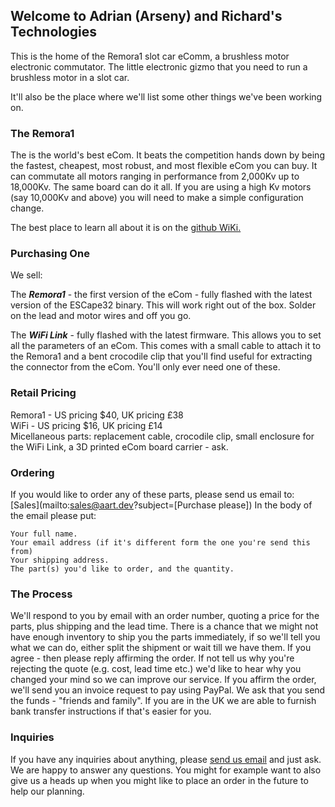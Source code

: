 ## Welcome to Adrian (Arseny) and Richard's Technologies

This is the home of the Remora1 slot car eComm, a brushless motor electronic commutator. The little electronic gizmo that you need to run a brushless motor in a slot car.

It'll also be the place where we'll list some other things we've been working on.

### The Remora1

The is the world's best eCom. It beats the competition hands down by being the fastest, cheapest, most robust, and most flexible eCom you can buy. It can commutate all motors ranging in performance from 2,000Kv up to 18,000Kv. The same board can do it all. If you are using a high Kv motors (say 10,000Kv and above) you will need to make a simple configuration change.

The best place to learn all about it is on the [github WiKi.](https://github.com/adrianblakey/slot-car-ecom/wiki)

### Purchasing One 

We sell:

The ***Remora1*** - the first version of the eCom - fully flashed with the latest version of the ESCape32 binary. This will work right out of the box. Solder on the lead and motor wires and off you go.

The ***WiFi Link*** - fully flashed with the latest firmware. This allows you to set all the parameters of an eCom. This comes with a small cable to attach it to the Remora1 and a bent crocodile clip that you'll find useful for extracting the connector from the eCom. You'll only ever need one of these.

### Retail Pricing

Remora1 - US pricing $40, UK pricing £38   
WiFi - US pricing $16, UK pricing £14   
Micellaneous parts: replacement cable, crocodile clip, small enclosure for the WiFi Link, a 3D printed eCom board carrier - ask.

### Ordering

If you would like to order any of these parts, please send us email to: [Sales](mailto:sales@aart.dev?subject=[Purchase please]) In the body of the email please put:

    Your full name.
    Your email address (if it's different form the one you're send this from)   
    Your shipping address.   
    The part(s) you'd like to order, and the quantity.   

### The Process

We'll respond to you by email with an order number, quoting a price for the parts, plus shipping and the lead time. There is a chance that we might not have enough inventory to ship you the parts immediately, if so we'll tell you what we can do, either split the shipment or wait till we have them.
If you agree - then please reply affirming the order. If not tell us why you're rejecting the quote (e.g. cost, lead time etc.) we'd like to hear why you changed your mind so we can improve our service.
If you affirm the order, we'll send you an invoice request to pay using PayPal. We ask that you send the funds - "friends and family". If you are in the UK we are able to furnish bank transfer instructions if that's easier for you.

### Inquiries

If you have any inquiries about anything, please [send us email](mailto:sales@aart.dev?subject=[Inquiry]) and just ask. We are happy to answer any questions. You might for example want to also give us a heads up when you might like to place an order in the future to help our planning.
